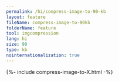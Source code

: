 ```yaml
---
permalink: /hi/compress-image-to-90-kb
layout: feature
fileName: compress-image-to-90kb
folderName: feature
tool: imgcompression
lang: hi
size: 90
type: kb
nointernationalization: true
---
```

{%- include compress-image-to-X.html -%}       
